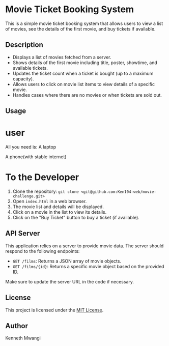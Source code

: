 # Movie Ticket Booking System

This is a simple movie ticket booking system that allows users to view a list of movies, see the details of the first movie, and buy tickets if available.

## Description

- Displays a list of movies fetched from a server.
- Shows details of the first movie including title, poster, showtime, and available tickets.
- Updates the ticket count when a ticket is bought (up to a maximum capacity).
- Allows users to click on movie list items to view details of a specific movie.
- Handles cases where there are no movies or when tickets are sold out.

## Usage
#  user
All you need is:
A laptop

A phone(with stable internet)

# To the Developer

1. Clone the repository: `git clone <git@github.com:Ken104-web/movie-challenge.git>`
2. Open `index.html` in a web browser.
3. The movie list and details will be displayed.
4. Click on a movie in the list to view its details.
5. Click on the "Buy Ticket" button to buy a ticket (if available).

## API Server

This application relies on a server to provide movie data. The server should respond to the following endpoints:

- `GET /films`: Returns a JSON array of movie objects.
- `GET /films/{id}`: Returns a specific movie object based on the provided ID.

Make sure to update the server URL in the code if necessary.

## License

This project is licensed under the [MIT License](LICENSE).
 ## Author 
 Kenneth Mwangi
